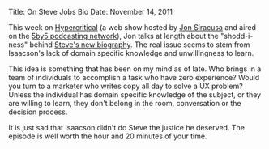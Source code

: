 Title: On Steve Jobs Bio
Date: November 14, 2011

This week on [Hypercritical](http://5by5.tv/hypercritical/42) (a web show
hosted by [Jon Siracusa](http://twitter.com/#!/siracusa) and aired on the [5by5
podcasting network](http://5by5.tv/)), Jon talks at length about the
"shodd-i-ness" behind [Steve's new
biography](http://www.amazon.com/Steve-Jobs-ebook/dp/B004W2UBYW/ref=sr_1_1?s=digital-text&ie=UTF8&qid=1321327391&sr=1-1).
The real issue seems to stem from Isaacson's lack of domain specific knowledge
and unwillingness to learn.

This idea is something that has been on my mind as of late. Who brings in a
team of individuals to accomplish a task who have zero experience? Would you
turn to a marketer who writes copy all day to solve a UX problem? Unless the
individual has domain specific knowledge of the subject, or they are willing to
learn, they don't belong in the room, conversation or the decision process.

It is just sad that Isaacson didn't do Steve the justice he deserved. The
episode is well worth the hour and 20 minutes of your time.
